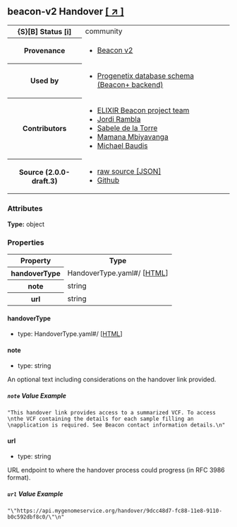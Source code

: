 
<div id="schema-header-title">
  <h2><span id="schema-header-title-project">beacon-v2</span> Handover <a href="https://github.com/ga4gh-beacon/specification-v2-blocks" target="_BLANK">[ &nearr; ]</a></h2>
</div>

<table id="schema-header-table">
<tr>
<th>{S}[B] Status <a href="https://schemablocks.org/about/sb-status-levels.html">[i]</a></th>
<td><div id="schema-header-status">community</div></td>
</tr>
<tr><th>Provenance</th><td><ul>
<li><a href="https://github.com/ga4gh-beacon/specification-v2">Beacon v2</a></li>
</ul></td></tr>
<tr><th>Used by</th><td><ul>
<li><a href="https://github.com/progenetix/schemas/">Progenetix database schema (Beacon+ backend)</a></li>
</ul></td></tr>


<!--more-->
<tr><th>Contributors</th><td><ul>
<li><a href="https://beacon-project.io/categories/people.html">ELIXIR Beacon project team</a></li>
<li><a href="https://github.com/jrambla">Jordi Rambla</a></li>
<li><a href="https://github.com/sdelatorrep">Sabele de la Torre</a></li>
<li><a href="https://github.com/mamanambiya">Mamana Mbiyavanga</a></li>
<li><a href="https://orcid.org/0000-0002-9903-4248">Michael Baudis</a></li>
</ul></td></tr>
<tr><th>Source (2.0.0-draft.3)</th><td><ul>
<li><a href="current/Handover.json" target="_BLANK">raw source [JSON]</a></li>
<li><a href="https://github.com/ga4gh-beacon/specification-v2-blocks/blob/master/schemas/Handover.yaml" target="_BLANK">Github</a></li>
</ul></td></tr>
</table>

<div id="schema-attributes-title"><h3>Attributes</h3></div>

  
__Type:__ object
### Properties

<table id="schema-properties-table">
<tr><th>Property</th><th>Type</th></tr>
<tr><th>handoverType</th><td>HandoverType.yaml#/ [<a href="./HandoverType.html">HTML</a>]</td></tr>
<tr><th>note</th><td>string</td></tr>
<tr><th>url</th><td>string</td></tr>
</table>


#### handoverType

* type: HandoverType.yaml#/ [<a href="./HandoverType.html">HTML</a>]




#### note

* type: string

An optional text including considerations on the handover link 
provided.


##### `note` Value Example  

```
"This handover link provides access to a summarized VCF. To access \nthe VCF containing the details for each sample filling an \napplication is required. See Beacon contact information details.\n"
```

#### url

* type: string

URL endpoint to where the handover process could progress (in RFC 
3986 format).


##### `url` Value Example  

```
"\"https://api.mygenomeservice.org/handover/9dcc48d7-fc88-11e8-9110-b0c592dbf8c0/\"\n"
```

